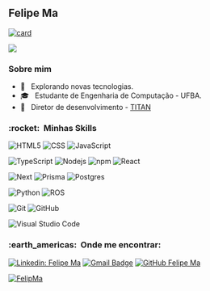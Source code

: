 <h2>Felipe Ma</h2>

[![card](https://github-readme-stats.vercel.app/api?username=FelipMa&theme=tokyonight)](#)

![](https://komarev.com/ghpvc/?username=FelipMa&color=006bed)

<h3>Sobre mim</h3>

- 🤔 &nbsp; Explorando novas tecnologias.
- 🎓 &nbsp; Estudante de Engenharia de Computação - UFBA.
- 💼 &nbsp; Diretor de desenvolvimento - <a href="https://titanci.com.br/">TITAN</a>

<h3> :rocket: &nbsp;Minhas Skills </h3>

![HTML5](https://img.shields.io/badge/-HTML5-333333?style=flat&logo=HTML5)
![CSS](https://img.shields.io/badge/-CSS-333333?style=flat&logo=CSS3&logoColor=1572B6)
![JavaScript](https://img.shields.io/badge/-JavaScript-333333?style=flat&logo=javascript)

![TypeScript](https://img.shields.io/badge/-TypeScript-333333?style=flat&logo=typescript)
![Nodejs](https://img.shields.io/badge/-Node.js-333333?style=flat&logo=nodedotjs)
![npm](https://img.shields.io/badge/-npm-333333?style=flat&logo=npm)
![React](https://img.shields.io/badge/-React-333333?style=flat&logo=react)

![Next](https://img.shields.io/badge/-Next.js-333333?style=flat&logo=nextdotjs)
![Prisma](https://img.shields.io/badge/-Prisma-333333?style=flat&logo=prisma)
![Postgres](https://img.shields.io/badge/-Postgres-333333?style=flat&logo=postgresql)

![Python](https://img.shields.io/badge/-Python-333333?style=flat&logo=python)
![ROS](https://img.shields.io/badge/-Ros-333333?style=flat&logo=ros)

![Git](https://img.shields.io/badge/-Git-333333?style=flat&logo=git)
![GitHub](https://img.shields.io/badge/-GitHub-333333?style=flat&logo=github)

![Visual Studio Code](https://img.shields.io/badge/-Visual%20Studio%20Code-333333?style=flat&logo=visual-studio-code&logoColor=007ACC)

<h3> :earth_americas: &nbsp;Onde me encontrar: </h3>

[![Linkedin: Felipe Ma](https://img.shields.io/badge/-Linkedin-blue?style=flat-square&logo=Linkedin&logoColor=white&link=https://www.linkedin.com/in/felipe-ma-0933a6274/)](https://www.linkedin.com/in/felipe-ma-0933a6274/)
[![Gmail Badge](https://img.shields.io/badge/-Email-006bed?style=flat-square&logo=Gmail&logoColor=white&link=mailto:felipeapenburg@gmail.com)](mailto:felipeapenburg@gmail.com)
[![GitHub Felipe Ma](https://img.shields.io/github/followers/FelipMa?label=follow&style=social)](https://github.com/FelipMa)

[![FelipMa](https://github-readme-stats.vercel.app/api/top-langs/?username=FelipMa&hide=html&layout=compact&theme=tokyonight)](#)
